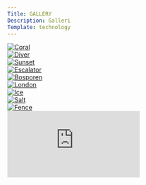 ```yaml
---
Title: GALLERY
Description: Galleri
Template: technology
---
```

<div>
    <a href="%base_url%/image/gallery/a1.jpg" target="_blank">
        <picture class="framed">
            <source media="(min-width: 668px)" srcset="image/gallery/a1.jpg?w=600">
            <source media="(min-width: 376px)" srcset="image/gallery/a1.jpg?w=300">
            <img src="image/gallery/a1.jpg" alt="Coral">
        </picture>
    </a>
</div>
<div>
    <a href="%base_url%/image/gallery/a2.jpg" target="_blank">
        <picture class="framed">
            <source media="(min-width: 668px)" srcset="image/gallery/a2.jpg?w=600">
            <source media="(min-width: 376px)" srcset="image/gallery/a2.jpg?w=300">
            <img src="image/gallery/a2.jpg" alt="Diver">
        </picture>
    </a>
</div>
<div>
    <a href="%base_url%/image/gallery/a3.jpg" target="_blank">
        <picture class="framed">
            <source media="(min-width: 668px)" srcset="image/gallery/a3.jpg?w=600">
            <source media="(min-width: 376px)" srcset="image/gallery/a3.jpg?w=300">
            <img src="image/gallery/b1.jpg" alt="Sunset">
        </picture>
    </a>
</div>
<div>
    <a href="%base_url%/image/gallery/b1.jpg" target="_blank">
        <picture class="framed">
            <source media="(min-width: 668px)" srcset="image/gallery/b1.jpg?w=600">
            <source media="(min-width: 376px)" srcset="image/gallery/b1.jpg?w=300">
            <img src="image/gallery/b1.jpg" alt="Escalator">
        </picture>
    </a>
</div>
<div>
    <a href="%base_url%/image/gallery/b2.jpg" target="_blank">
        <picture class="framed">
            <source media="(min-width: 668px)" srcset="image/gallery/b2.jpg?w=600">
            <source media="(min-width: 376px)" srcset="image/gallery/b2.jpg?w=300">
            <img src="image/gallery/b2.jpg" alt="Bosporen">
        </picture>
    </a>
</div>
<div>
    <a href="%base_url%/image/gallery/b3.jpg" target="_blank">
        <picture class="framed">
            <source media="(min-width: 668px)" srcset="image/gallery/b3.jpg?w=600">
            <source media="(min-width: 376px)" srcset="image/gallery/b3.jpg?w=300">
            <img src="image/gallery/b3.jpg" alt="London">
        </picture>
    </a>
</div>
<div>
    <a href="%base_url%/image/gallery/c1.jpg" target="_blank">
        <picture class="framed">
            <source media="(min-width: 668px)" srcset="image/gallery/c1.jpg?w=600">
            <source media="(min-width: 376px)" srcset="image/gallery/c1.jpg?w=300">
            <img src="image/gallery/c1.jpg" alt="Ice">
        </picture>
    </a>
</div>
<div>
    <a href="%base_url%/image/gallery/c2.jpg" target="_blank">
        <picture class="framed">
            <source media="(min-width: 668px)" srcset="image/gallery/c2.jpg?w=600">
            <source media="(min-width: 376px)" srcset="image/gallery/c2.jpg?w=300">
            <img src="image/gallery/c2.jpg" alt="Salt">
        </picture>
    </a>
</div>
<div>
    <a href="%base_url%/image/gallery/c3.jpg" target="_blank">
        <picture class="framed">
            <source media="(min-width: 668px)" srcset="image/gallery/c3.jpg?w=600">
            <source media="(min-width: 376px)" srcset="image/gallery/c3.jpg?w=300">
            <img src="image/gallery/c3.jpg" alt="Fence">
        </picture>
    </a>
</div>
<div class="embed-container fullwidth">
    <iframe src="https://www.youtube.com/embed/Aw95ZZ2YqxI" frameborder="0" allowfullscreen></iframe>
</div>